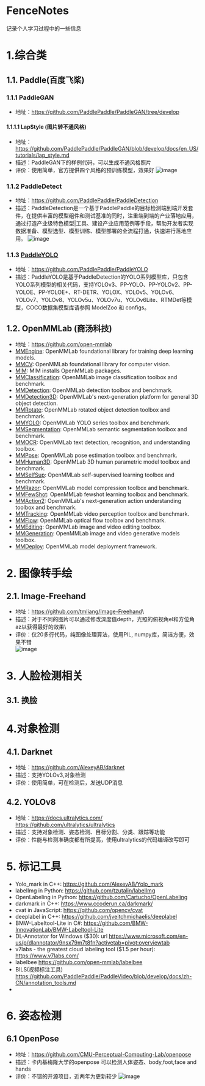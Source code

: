 # FenceNotes
记录个人学习过程中的一些信息

# 1.综合类
## 1.1. Paddle(百度飞桨)
### 1.1.1 PaddleGAN
- 地址：<https://github.com/PaddlePaddle/PaddleGAN/tree/develop>
#### 1.1.1.1 LapStyle (图片转不通风格)
- 地址：<https://github.com/PaddlePaddle/PaddleGAN/blob/develop/docs/en_US/tutorials/lap_style.md>
- 描述：PaddleGAN下的样例代码，可以生成不通风格照片
- 评价：使用简单，官方提供四个风格的预训练模型，效果好
![image](https://github.com/fense8000/FenceNotes/assets/7136821/85de9d66-4832-41b5-aa30-1fd9cca17e3b)

### 1.1.2 PaddleDetect
- 地址：<https://github.com/PaddlePaddle/PaddleDetection>
- 描述：PaddleDetection是一个基于PaddlePaddle的目标检测端到端开发套件，在提供丰富的模型组件和测试基准的同时，注重端到端的产业落地应用，通过打造产业级特色模型|工具、建设产业应用范例等手段，帮助开发者实现数据准备、模型选型、模型训练、模型部署的全流程打通，快速进行落地应用。
![image](https://github.com/fense8000/FenceNotes/assets/7136821/6b07eef0-e39f-4a7f-9f56-bf3faa1afcb6)

### 1.1.3 [PaddleYOLO](https://github.com/PaddlePaddle/PaddleYOLO)
- 地址：<https://github.com/PaddlePaddle/PaddleYOLO>
- 描述：PaddleYOLO是基于PaddleDetection的YOLO系列模型库，只包含YOLO系列模型的相关代码，支持YOLOv3、PP-YOLO、PP-YOLOv2、PP-YOLOE、PP-YOLOE+、RT-DETR、YOLOX、YOLOv5、YOLOv6、YOLOv7、YOLOv8、YOLOv5u、YOLOv7u、YOLOv6Lite、RTMDet等模型，COCO数据集模型库请参照 ModelZoo 和 configs。


## 1.2. OpenMMLab (商汤科技)
- 地址：<https://github.com/open-mmlab>
- [MMEngine](https://github.com/open-mmlab/mmengine): OpenMMLab foundational library for training deep learning models.
- [MMCV](https://github.com/open-mmlab/mmcv): OpenMMLab foundational library for computer vision.
- [MIM](https://github.com/open-mmlab/mim): MIM installs OpenMMLab packages.
- [MMClassification](https://github.com/open-mmlab/mmclassification): OpenMMLab image classification toolbox and benchmark.
- [MMDetection](https://github.com/open-mmlab/mmdetection): OpenMMLab detection toolbox and benchmark.
- [MMDetection3D](https://github.com/open-mmlab/mmdetection3d): OpenMMLab's next-generation platform for general 3D object detection.
- [MMRotate](https://github.com/open-mmlab/mmrotate): OpenMMLab rotated object detection toolbox and benchmark.
- [MMYOLO](https://github.com/open-mmlab/mmyolo): OpenMMLab YOLO series toolbox and benchmark.
- [MMSegmentation](https://github.com/open-mmlab/mmsegmentation): OpenMMLab semantic segmentation toolbox and benchmark.
- [MMOCR](https://github.com/open-mmlab/mmocr): OpenMMLab text detection, recognition, and understanding toolbox.
- [MMPose](https://github.com/open-mmlab/mmpose): OpenMMLab pose estimation toolbox and benchmark.
- [MMHuman3D](https://github.com/open-mmlab/mmhuman3d): OpenMMLab 3D human parametric model toolbox and benchmark.
- [MMSelfSup](https://github.com/open-mmlab/mmselfsup): OpenMMLab self-supervised learning toolbox and benchmark.
- [MMRazor](https://github.com/open-mmlab/mmrazor): OpenMMLab model compression toolbox and benchmark.
- [MMFewShot](https://github.com/open-mmlab/mmfewshot): OpenMMLab fewshot learning toolbox and benchmark.
- [MMAction2](https://github.com/open-mmlab/mmaction2): OpenMMLab's next-generation action understanding toolbox and benchmark.
- [MMTracking](https://github.com/open-mmlab/mmtracking): OpenMMLab video perception toolbox and benchmark.
- [MMFlow](https://github.com/open-mmlab/mmflow): OpenMMLab optical flow toolbox and benchmark.
- [MMEditing](https://github.com/open-mmlab/mmediting): OpenMMLab image and video editing toolbox.
- [MMGeneration](https://github.com/open-mmlab/mmgeneration): OpenMMLab image and video generative models toolbox.
- [MMDeploy](https://github.com/open-mmlab/mmdeploy): OpenMMLab model deployment framework.


# 2. 图像转手绘
## 2.1. Image-Freehand
- 地址：<https://github.com/tmliang/Image-Freehand>\
- 描述：对于不同的图片可以通过修改深度值depth，光照的俯视角el和方位角az以获得最好的效果\
- 评价：仅20多行代码，纯图像处理算法，使用PIL, numpy库，简洁方便，效果不错\
![image](https://github.com/fense8000/AIDemo/assets/7136821/a1a8798a-57f2-40fc-b08d-07681519b914)



# 3. 人脸检测相关
## 3.1. 换脸



# 4.对象检测
## 4.1. Darknet
- 地址：<https://github.com/AlexeyAB/darknet>
- 描述：支持YOLOv3,对象检测
- 评价：使用简单，可在检测后，发送UDP消息

## 4.2. YOLOv8
- 地址：<https://docs.ultralytics.com/>  <https://github.com/ultralytics/ultralytics>
- 描述：支持对象检测、姿态检测、目标分割、分类、跟踪等功能
- 评价：性能与检测准确度都有所提高，使用ultralytics的代码编译改写即可
  
# 5. 标记工具
- Yolo_mark in C++: <https://github.com/AlexeyAB/Yolo_mark>  
- labelImg in Python: <https://github.com/tzutalin/labelImg>  
- OpenLabeling in Python: <https://github.com/Cartucho/OpenLabeling>  
- darkmark in C++: <https://www.ccoderun.ca/darkmark/>  
- cvat in JavaScript: <https://github.com/opencv/cvat>  
- deeplabel in C++: <https://github.com/jveitchmichaelis/deeplabel>  
- BMW-Labeltool-Lite in C#: <https://github.com/BMW-InnovationLab/BMW-Labeltool-Lite>  
- DL-Annotator for Windows ($30): url <https://www.microsoft.com/en-us/p/dlannotator/9nsx79m7t8fn?activetab=pivot:overviewtab>
- v7labs - the greatest cloud labeling tool ($1.5 per hour): <https://www.v7labs.com/>  
- labelbee <https://github.com/open-mmlab/labelbee>
- BILS(视频标注工具) <https://github.com/PaddlePaddle/PaddleVideo/blob/develop/docs/zh-CN/annotation_tools.md>
- 
# 6. 姿态检测
## 6.1 OpenPose
- 地址：<https://github.com/CMU-Perceptual-Computing-Lab/openpose>
- 描述：卡内基梅隆大学的openpose 可以检测人体姿态、body,foot,face and hands
- 评价：不错的开源项目，近两年为更新较少
![image](https://github.com/fense8000/FenceNotes/assets/7136821/be7e15c5-cf63-4046-9801-2394cc8f2000)







